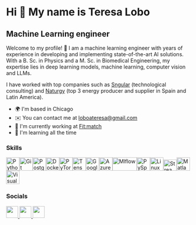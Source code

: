 Hi 👋 My name is Teresa Lobo
============================

Machine Learning engineer
-------------------------

Welcome to my profile! 👋 I am a machine learning engineer with years of experience in developing and implementing state-of-the-art AI solutions. With a B. Sc. in Physics and a M. Sc. in Biomedical Engineering, my expertise lies in deep learning models, machine learning, computer vision and LLMs. 

I have worked with top companies such as [Sngular](https://www.sngular.com/) (technological consulting) and [Naturgy](https://www.naturgy.com/) (top 3 energy producer and supplier in Spain and Latin America).

* 🌍  I'm based in Chicago
* ✉️  You can contact me at [loboateresa@gmail.com](mailto:loboateresa@gmail.com)
* 🚀  I'm currently working at [Fit:match](https://www.fitmatch.ai/)
* 🧠  I'm learning all the time

### Skills

<p align="left">
<a href="https://www.python.org/" target="_blank" rel="noreferrer"><img src="https://raw.githubusercontent.com/danielcranney/readme-generator/main/public/icons/skills/python-colored.svg" width="36" height="36" alt="Python" /></a><a href="https://git-scm.com/" target="_blank" rel="noreferrer"><img src="https://raw.githubusercontent.com/danielcranney/readme-generator/main/public/icons/skills/git-colored.svg" width="36" height="36" alt="Git" /></a><a href="https://www.postgresql.org/" target="_blank" rel="noreferrer"><img src="https://raw.githubusercontent.com/danielcranney/readme-generator/main/public/icons/skills/postgresql-colored.svg" width="36" height="36" alt="PostgreSQL" /></a><a href="https://www.docker.com/" target="_blank" rel="noreferrer"><img src="https://raw.githubusercontent.com/danielcranney/readme-generator/main/public/icons/skills/docker-colored.svg" width="36" height="36" alt="Docker" /></a><a href="https://pytorch.org/" target="_blank" rel="noreferrer"><img src="https://raw.githubusercontent.com/danielcranney/readme-generator/main/public/icons/skills/pytorch-colored.svg" width="36" height="36" alt="PyTorch" /></a><a href="https://www.tensorflow.org/" target="_blank" rel="noreferrer"><img src="https://raw.githubusercontent.com/danielcranney/readme-generator/main/public/icons/skills/tensorflow-colored.svg" width="36" height="36" alt="TensorFlow" /></a><a href="https://cloud.google.com/" target="_blank" rel="noreferrer"><img src="https://raw.githubusercontent.com/danielcranney/readme-generator/main/public/icons/skills/googlecloud-colored.svg" width="36" height="36" alt="Google Cloud" /></a><a href="https://azure.microsoft.com/" target="_blank" rel="noreferrer"><img src="https://swimburger.net/media/ppnn3pcl/azure.png" width="36" height="36" alt="Azure" /></a><a href="https://mlflow.org/" target="_blank" rel="noreferrer"><img src="https://mlflow.org/docs/latest/_static/MLflow-logo-final-black.png" width="66" height="36" alt="Mlflow" /></a><a href="https://spark.apache.org/" target="_blank" rel="noreferrer"><img src="https://cdn.icon-icons.com/icons2/2699/PNG/512/apache_spark_logo_icon_170560.png" width="36" height="36" alt="PySpark" /></a><a href="https://www.linux.org/" target="_blank" rel="noreferrer"><img src="https://upload.wikimedia.org/wikipedia/commons/thumb/f/f1/Icons8_flat_linux.svg/1200px-Icons8_flat_linux.svg.png" width="36" height="36" alt="Linux" /></a><a href="https://streamlit.io/" target="_blank" rel="noreferrer"><img src="https://seeklogo.com/images/S/streamlit-logo-1A3B208AE4-seeklogo.com.png" width="36" height="30" alt="Streamlit" /></a><a href="https://www.mathworks.com/products/matlab.html" target="_blank" rel="noreferrer"><img src="https://upload.wikimedia.org/wikipedia/commons/2/21/Matlab_Logo.png" width="36" height="36" alt="Matlab" /></a><a href="https://code.visualstudio.com/" target="_blank" rel="noreferrer"><img src="https://cdn.icon-icons.com/icons2/2107/PNG/512/file_type_vscode_icon_130084.png" width="36" height="36" alt="VisualStudioCode" /></a>
</p>

### Socials

<p align="left"> <a href="https://www.github.com/LoboaTeresa" target="_blank" rel="noreferrer"> <picture> <source media="(prefers-color-scheme: dark)" srcset="https://raw.githubusercontent.com/danielcranney/readme-generator/main/public/icons/socials/github-dark.svg" /> <source media="(prefers-color-scheme: light)" srcset="https://raw.githubusercontent.com/danielcranney/readme-generator/main/public/icons/socials/github.svg" /> <img src="https://raw.githubusercontent.com/danielcranney/readme-generator/main/public/icons/socials/github.svg" width="32" height="32" /> </picture> </a> <a href="https://www.linkedin.com/in/teresa-lobo-alonso" target="_blank" rel="noreferrer"> <picture> <source media="(prefers-color-scheme: dark)" srcset="https://raw.githubusercontent.com/danielcranney/readme-generator/main/public/icons/socials/linkedin-dark.svg" /> <source media="(prefers-color-scheme: light)" srcset="https://raw.githubusercontent.com/danielcranney/readme-generator/main/public/icons/socials/linkedin.svg" /> <img src="https://raw.githubusercontent.com/danielcranney/readme-generator/main/public/icons/socials/linkedin.svg" width="32" height="32" /> </picture> </a> <a href="http://www.medium.com/@loboateresa" target="_blank" rel="noreferrer"> <picture> <source media="(prefers-color-scheme: dark)" srcset="https://raw.githubusercontent.com/danielcranney/readme-generator/main/public/icons/socials/medium-dark.svg" /> <source media="(prefers-color-scheme: light)" srcset="https://raw.githubusercontent.com/danielcranney/readme-generator/main/public/icons/socials/medium.svg" /> <img src="https://raw.githubusercontent.com/danielcranney/readme-generator/main/public/icons/socials/medium.svg" width="32" height="32" /> </picture> </a></p>
